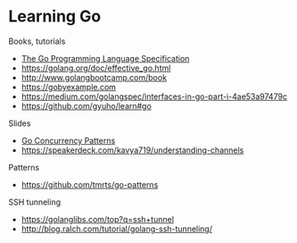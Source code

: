 # Learning Go

Books, tutorials
* [The Go Programming Language Specification](https://golang.org/ref/spec)
* https://golang.org/doc/effective_go.html
* http://www.golangbootcamp.com/book
* https://gobyexample.com
* https://medium.com/golangspec/interfaces-in-go-part-i-4ae53a97479c
* https://github.com/gyuho/learn#go

Slides
* [Go Concurrency Patterns](https://talks.golang.org/2012/concurrency)
* https://speakerdeck.com/kavya719/understanding-channels

Patterns
* https://github.com/tmrts/go-patterns

SSH tunneling
* https://golanglibs.com/top?q=ssh+tunnel
* http://blog.ralch.com/tutorial/golang-ssh-tunneling/
